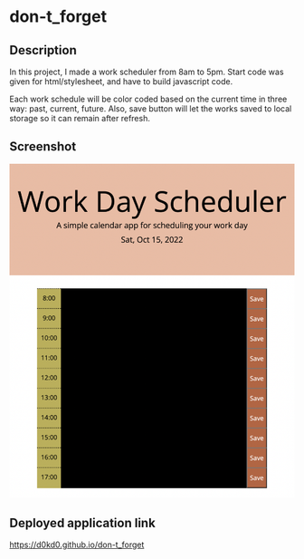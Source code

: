 # don-t_forget

## Description

In this project, I made a work scheduler from 8am to 5pm.
Start code was given for html/stylesheet, and have to build javascript code.

Each work schedule will be color coded based on the current time in three way: past, current, future.
Also, save button will let the works saved to local storage so it can remain after refresh.

## Screenshot
<img src="./Assets/image/screenshot.png" />

## Deployed application link
https://d0kd0.github.io/don-t_forget